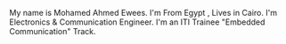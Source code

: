 My name is Mohamed Ahmed Ewees.
I'm From Egypt , Lives in Cairo.
I'm Electronics & Communication Engineer.
I'm an ITI Trainee "Embedded Communication" Track.
